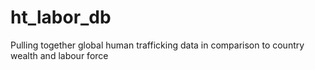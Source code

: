 # ht_labor_db
Pulling together global human trafficking data in comparison to country wealth and labour force
